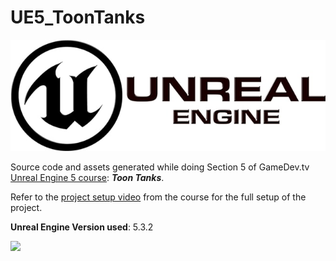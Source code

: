 # UE5_ToonTanks

<img src="./UE-logo.jpg">

Source code and assets generated while doing Section 5 of GameDev.tv [Unreal Engine 5 course](https://www.udemy.com/course/unrealcourse): ***Toon Tanks***.

Refer to the [project setup video](https://www.udemy.com/course/unrealcourse/learn/lecture/31742830#overview) from the course for the full setup of the project.

**Unreal Engine Version used**: 5.3.2

<img src="./UE5_ToonTanks.gif">

